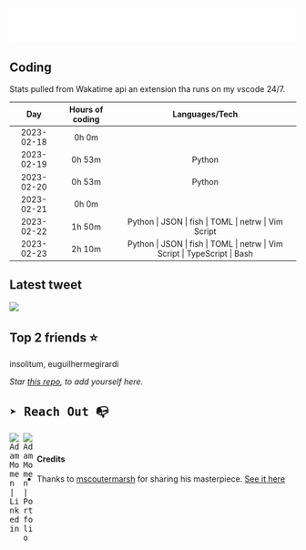 
![test image size](/assets/welcome_message.gif)

## Coding
Stats pulled from Wakatime api an extension tha runs on my vscode 24/7.

|Day|Hours of coding|Languages/Tech|
|:-:|:-:|:-:|
|2023-02-18|0h 0m||
|2023-02-19|0h 53m|Python|
|2023-02-20|0h 53m|Python|
|2023-02-21|0h 0m||
|2023-02-22|1h 50m|Python &#124; JSON &#124; fish &#124; TOML &#124; netrw &#124; Vim Script|
|2023-02-23|2h 10m|Python &#124; JSON &#124; fish &#124; TOML &#124; netrw &#124; Vim Script &#124; TypeScript &#124; Bash|

## Latest tweet
[<img src="<tweet-image-url>" width="400">](<tweet-url>)

## Top 2 friends ⭐️
insolitum, euguilhermegirardi

*Star [this repo](https://github.com/AdamMomen/AdamMomen), to add yourself here.*


<samp>

## ➤ Reach Out :mailbox_with_no_mail:

>
  <a href="https://www.linkedin.com/in/adam-momen-99596275/">
     <img align="left" alt="Adam Momen | Linkedin" width="24px" src="./assets/Linkedin.svg" />
   </a>

   <a href="https://adammomen.com/">
     <img align="left" alt="Adam Momen | Portfolio" width="24px" src="./assets/web.svg" />
   </a>

</samp>

<br>

#### Credits
* Thanks to [mscoutermarsh](https://github.com/mscoutermarsh) for sharing his masterpiece. [See it here](https://github.com/mscoutermarsh/mscoutermarsh)